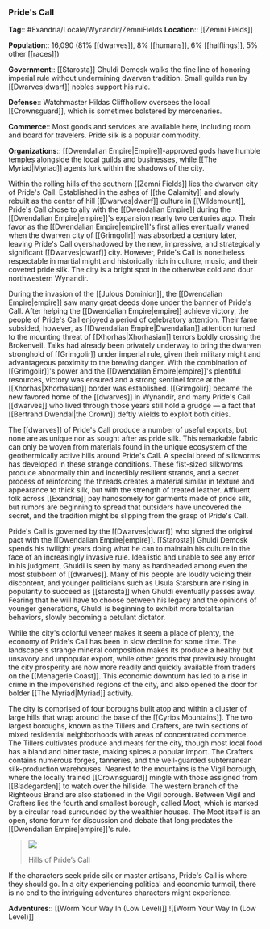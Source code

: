 ### Pride's Call
**Tag**:: #Exandria/Locale/Wynandir/ZemniFields
**Location**:: [[Zemni Fields]]

**Population**:: 16,090 (81% [[dwarves]], 8% [[humans]], 6% [[halflings]], 5% other [[races]])

**Government**:: [[Starosta]] Ghuldi Demosk walks the fine line of honoring imperial rule without undermining dwarven tradition. Small guilds run by [[Dwarves|dwarf]] nobles support his rule.

**Defense**:: Watchmaster Hildas Cliffhollow oversees the local [[Crownsguard]], which is sometimes bolstered by mercenaries.

**Commerce**:: Most goods and services are available here, including room and board for travelers. Pride silk is a popular commodity.

**Organizations**:: [[Dwendalian Empire|Empire]]-approved gods have humble temples alongside the local guilds and businesses, while [[The Myriad|Myriad]] agents lurk within the shadows of the city.

Within the rolling hills of the southern [[Zemni Fields]] lies the dwarven city of Pride's Call. Established in the ashes of [[the Calamity]] and slowly rebuilt as the center of hill [[Dwarves|dwarf]] culture in [[Wildemount]], Pride's Call chose to ally with the [[Dwendalian Empire]] during the [[Dwendalian Empire|empire]]'s expansion nearly two centuries ago. Their favor as the [[Dwendalian Empire|empire]]'s first allies eventually waned when the dwarven city of [[Grimgolir]] was absorbed a century later, leaving Pride's Call overshadowed by the new, impressive, and strategically significant [[Dwarves|dwarf]] city. However, Pride's Call is nonetheless respectable in martial might and historically rich in culture, music, and their coveted pride silk. The city is a bright spot in the otherwise cold and dour northwestern Wynandir.

During the invasion of the [[Julous Dominion]], the [[Dwendalian Empire|empire]] saw many great deeds done under the banner of Pride's Call. After helping the [[Dwendalian Empire|empire]] achieve victory, the people of Pride's Call enjoyed a period of celebratory attention. Their fame subsided, however, as [[Dwendalian Empire|Dwendalian]] attention turned to the mounting threat of [[Xhorhas|Xhorhasian]] terrors boldly crossing the Brokenveil. Talks had already been privately underway to bring the dwarven stronghold of [[Grimgolir]] under imperial rule, given their military might and advantageous proximity to the brewing danger. With the combination of [[Grimgolir]]'s power and the [[Dwendalian Empire|empire]]'s plentiful resources, victory was ensured and a strong sentinel force at the [[Xhorhas|Xhorhasian]] border was established. [[Grimgolir]] became the new favored home of the [[dwarves]] in Wynandir, and many Pride's Call [[dwarves]] who lived through those years still hold a grudge — a fact that [[Bertrand Dwendal|the Crown]] deftly wields to exploit both cities.

The [[dwarves]] of Pride's Call produce a number of useful exports, but none are as unique nor as sought after as pride silk. This remarkable fabric can only be woven from materials found in the unique ecosystem of the geothermically active hills around Pride's Call. A special breed of silkworms has developed in these strange conditions. These fist-sized silkworms produce abnormally thin and incredibly resilient strands, and a secret process of reinforcing the threads creates a material similar in texture and appearance to thick silk, but with the strength of treated leather. Affluent folk across [[Exandria]] pay handsomely for garments made of pride silk, but rumors are beginning to spread that outsiders have uncovered the secret, and the tradition might be slipping from the grasp of Pride's Call.

Pride's Call is governed by the [[Dwarves|dwarf]] who signed the original pact with the [[Dwendalian Empire|empire]]. [[Starosta]] Ghuldi Demosk spends his twilight years doing what he can to maintain his culture in the face of an increasingly invasive rule. Idealistic and unable to see any error in his judgment, Ghuldi is seen by many as hardheaded among even the most stubborn of [[dwarves]]. Many of his people are loudly voicing their discontent, and younger politicians such as Usula Starsburn are rising in popularity to succeed as [[starosta]] when Ghuldi eventually passes away. Fearing that he will have to choose between his legacy and the opinions of younger generations, Ghuldi is beginning to exhibit more totalitarian behaviors, slowly becoming a petulant dictator.

While the city's colorful veneer makes it seem a place of plenty, the economy of Pride's Call has been in slow decline for some time. The landscape's strange mineral composition makes its produce a healthy but unsavory and unpopular export, while other goods that previously brought the city prosperity are now more readily and quickly available from traders on the [[Menagerie Coast]]. This economic downturn has led to a rise in crime in the impoverished regions of the city, and also opened the door for bolder [[The Myriad|Myriad]] activity.

The city is comprised of four boroughs built atop and within a cluster of large hills that wrap around the base of the [[Cyrios Mountains]]. The two largest boroughs, known as the Tillers and Crafters, are twin sections of mixed residential neighborhoods with areas of concentrated commerce. The Tillers cultivates produce and meats for the city, though most local food has a bland and bitter taste, making spices a popular import. The Crafters contains numerous forges, tanneries, and the well-guarded subterranean silk-production warehouses. Nearest to the mountains is the Vigil borough, where the locally trained [[Crownsguard]] mingle with those assigned from [[Bladegarden]] to watch over the hillside. The western branch of the Righteous Brand are also stationed in the Vigil borough. Between Vigil and Crafters lies the fourth and smallest borough, called Moot, which is marked by a circular road surrounded by the wealthier houses. The Moot itself is an open, stone forum for discussion and debate that long predates the [[Dwendalian Empire|empire]]'s rule.

> ![](https://media.dndbeyond.com/compendium-images/egtw/yDOyqyOocErRgYJK/03-11.png)
> 
> Hills of Pride’s Call

If the characters seek pride silk or master artisans, Pride's Call is where they should go. In a city experiencing political and economic turmoil, there is no end to the intriguing adventures characters might experience.

**Adventures**:: [[Worm Your Way In (Low Level)]]
![[Worm Your Way In (Low Level)]]
